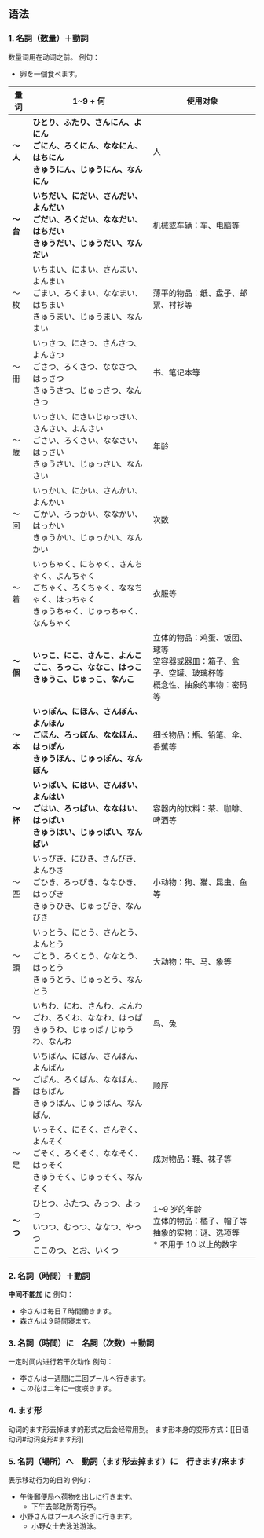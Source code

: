 ## 语法
### 1. 名詞（数量）＋動詞
数量词用在动词之前。
例句：
- 卵を一個食べます。

|量词|1~9 + 何|使用对象|
|---|---|---|
|**～人**|**ひとり、ふたり、さんにん、よにん  <br>ごにん、ろくにん、ななにん、はちにん<br>きゅうにん、じゅうにん、なんにん  <br>** |人|
|**～台**|**いちだい、にだい、さんだい、よんだい  <br>ごだい、ろくだい、ななだい、はちだい  <br>きゅうだい、じゅうだい、なんだい  <br>**|机械或车辆：车、电脑等|
|～枚|いちまい、にまい、さんまい、よんまい  <br>ごまい、ろくまい、ななまい、はちまい  <br>きゅうまい、じゅうまい、なんまい|薄平的物品：纸、盘子、邮票、衬衫等|
|～冊|いっさつ、にさつ、さんさつ、よんさつ  <br>ごさつ、ろくさつ、ななさつ、はっさつ  <br>きゅうさつ、じゅっさつ、なんさつ|书、笔记本等|
|～歳|いっさい、にさいじゅっさい、さんさい、よんさい  <br>ごさい、ろくさい、ななさい、はっさい  <br>きゅうさい、じゅっさい、なんさい |年龄|
|～回|いっかい、にかい、さんかい、よんかい  <br>ごかい、ろっかい、ななかい、はっかい  <br>きゅうかい、じゅっかい、なんかい|次数|
|～着|いっちゃく、にちゃく、さんちゃく、よんちゃく  <br>ごちゃく、ろくちゃく、ななちゃく、はっちゃく  <br>きゅうちゃく、じゅっちゃく、なんちゃく|衣服等|
|**～個**|**いっこ、にこ、さんこ、よんこ  <br>ごこ、ろっこ、ななこ、はっこ  <br>きゅうこ、じゅっこ、なんこ  <br>**|立体的物品：鸡蛋、饭团、球等  <br>空容器或器皿：箱子、盒子、空罐、玻璃杯等  <br>概念性、抽象的事物：密码等|
|**～本**|**いっぽん、にほん、さんぼん、よんほん  <br>ごほん、ろっぽん、ななほん、はっぽん  <br>きゅうほん、じゅっぽん、なんぼん  <br>**|细长物品：瓶、铅笔、伞、香蕉等|
|**～杯**|**いっぱい、にはい、さんばい、よんはい  <br>ごはい、ろっぱい、ななはい、はっぱい  <br>きゅうはい、じゅっぱい、なんばい  <br>**|容器内的饮料：茶、咖啡、啤酒等|
|～匹|いっぴき、にひき、さんびき、よんひき  <br>ごひき、ろっぴき、ななひき、はっぴき  <br>きゅうひき、じゅっぴき、なんびき|小动物：狗、猫、昆虫、鱼等|
|～頭|いっとう、にとう、さんとう、よんとう  <br>ごとう、ろくとう、ななとう、はっとう  <br>きゅうとう、じゅっとう、なんとう|大动物：牛、马、象等|
|～羽|いちわ、にわ、さんわ、よんわ  <br>ごわ、ろくわ、ななわ、はっぱ  <br>きゅうわ、じゅっぱ / じゅうわ、なんわ|鸟、兔|
|～番|いちばん、にばん、さんばん、よんばん  <br>ごばん、ろくばん、ななばん、はちばん  <br>きゅうばん、じゅうばん、なんばん,|顺序|
|～足|いっそく、にそく、さんぞく、よんそく  <br>ごそく、ろくそく、ななそく、はっそく  <br>きゅうそく、じゅっそく、なんそく|成对物品：鞋、袜子等|
|**～つ**|ひとつ、ふたつ、みっつ、よっつ  <br>いつつ、むっつ、ななつ、やっつ  <br>ここのつ、とお、いくつ|1~9 岁的年龄  <br>立体的物品：橘子、帽子等  <br>抽象的实物：谜、选项等  <br>* 不用于 10 以上的数字|
### 2. 名詞（時間）＋動詞
**中间不能加 に**
例句：
- 李さんは毎日７時間働きます。
- 森さんは９時間寝ます。
### 3. 名詞（時間）に　名詞（次数）＋動詞
一定时间内进行若干次动作
例句：
- 李さんは一週間に二回プールへ行きます。
- この花は二年に一度咲きます。
### 4. ます形
动词的ます形去掉ます的形式之后会经常用到。
ます形本身的变形方式：[[日语动词#动词变形#ます形]]
### 5. 名詞（場所）へ　動詞（ます形去掉ます）に　行きます/来ます
表示移动行为的目的
例句：
- 午後郵便局へ荷物を出しに行きます。
	- 下午去邮政所寄行李。
- 小野さんはプールへ泳ぎに行きます。
	- 小野女士去泳池游泳。
